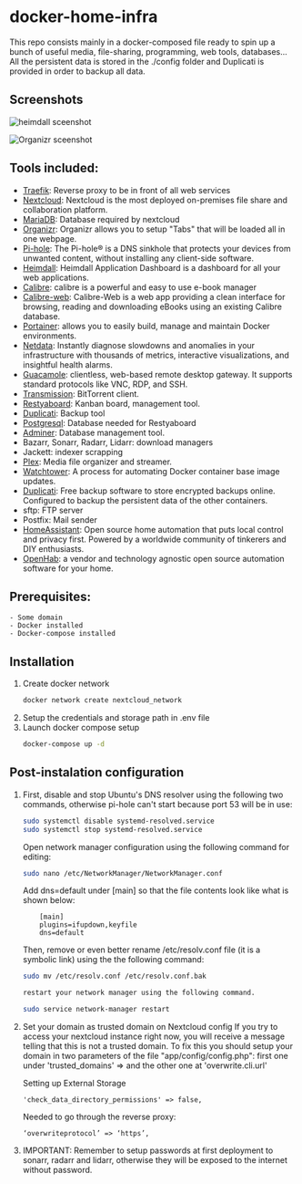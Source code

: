 # docker-home-infra 
This repo consists mainly in a docker-composed file ready to spin up a bunch of useful media, file-sharing, programming, web tools, databases... All the persistent data is stored in the ./config folder and Duplicati is provided in order to backup all data.

## Screenshots

![heimdall sceenshot](https://github.com/mpascu/docker-home-infra/heimdall.png)

![Organizr sceenshot](https://github.com/mpascu/docker-home-infra/organizr.png)

## Tools included:

- [Traefik](https://traefik.io/): Reverse proxy to be in front of all web services
- [Nextcloud](https://nextcloud.com/): Nextcloud is the most deployed on-premises file share and collaboration platform. 
- [MariaDB](https://mariadb.org/): Database required by nextcloud
- [Organizr](https://github.com/causefx/Organizr): Organizr allows you to setup "Tabs" that will be loaded all in one webpage. 
- [Pi-hole](https://pi-hole.net/): The Pi-hole® is a DNS sinkhole that protects your devices from unwanted content, without installing any client-side software.
- [Heimdall](https://heimdall.site/): Heimdall Application Dashboard is a dashboard for all your web applications.
- [Calibre](https://calibre-ebook.com/): calibre is a powerful and easy to use e-book manager
- [Calibre-web](https://github.com/janeczku/calibre-web): Calibre-Web is a web app providing a clean interface for browsing, reading and downloading eBooks using an existing Calibre database.
- [Portainer](https://www.portainer.io/): allows you to easily build, manage and maintain Docker environments. 
- [Netdata](https://www.netdata.cloud/): Instantly diagnose slowdowns and anomalies in your infrastructure with thousands of metrics, interactive visualizations, and insightful health alarms.
- [Guacamole](https://guacamole.apache.org/): clientless, web-based remote desktop gateway. It supports standard protocols like VNC, RDP, and SSH.
- [Transmission](https://transmissionbt.com/): BitTorrent client.
- [Restyaboard](https://restya.com/board): Kanban board, management tool.
- [Duplicati](https://www.duplicati.com/): Backup tool
- [Postgresql](https://www.postgresql.org/): Database needed for Restyaboard
- [Adminer](https://www.adminer.org/): Database management tool.
- Bazarr, Sonarr, Radarr, Lidarr: download managers
- Jackett: indexer scrapping
- [Plex](https://www.plex.tv/): Media file organizer and streamer.
- [Watchtower](https://github.com/containrrr/watchtower): A process for automating Docker container base image updates.
- [Duplicati](https://www.duplicati.com/): Free backup software to store encrypted backups online. Configured to backup the persistent data of the other containers.
- sftp: FTP server
- Postfix: Mail sender
- [HomeAssistant](https://www.home-assistant.io/): Open source home automation that puts local control and privacy first. Powered by a worldwide community of tinkerers and DIY enthusiasts. 
- [OpenHab](https://www.openhab.org/): a vendor and technology agnostic open source automation software for your home.

## Prerequisites:
	- Some domain
	- Docker installed
	- Docker-compose installed

## Installation
 1. Create docker network
    ```bash
    docker network create nextcloud_network
    ```
 2. Setup the credentials and storage path in .env file
 3. Launch docker compose setup
    ```bash
    docker-compose up -d
    ```

## Post-instalation configuration

 1. First, disable and stop Ubuntu's DNS resolver using the following two commands, otherwise pi-hole can't start because port 53 will be in use:
    ```bash
    sudo systemctl disable systemd-resolved.service
    sudo systemctl stop systemd-resolved.service
    ```
    Open network manager configuration using the following command for editing:
    ```bash
	sudo nano /etc/NetworkManager/NetworkManager.conf
    ```
    Add dns=default under [main] so that the file contents look like what is shown below:
    ```
		[main]
		plugins=ifupdown,keyfile
		dns=default
    ```
	Then, remove or even better rename /etc/resolv.conf file (it is a symbolic link) using the the following command:
    ```bash
	sudo mv /etc/resolv.conf /etc/resolv.conf.bak

	restart your network manager using the following command.

	sudo service network-manager restart
    ```

 2. Set your domain as trusted domain on Nextcloud config
	If you try to access your nextcloud instance right now, you will receive a message telling that this is not a trusted domain. To fix this you should setup your domain in two parameters of the file "app/config/config.php": first one under 'trusted_domains' =>  and the other one at 'overwrite.cli.url'

    Setting up External Storage
    ```
    'check_data_directory_permissions' => false,
    ```
    Needed to go through the reverse proxy:
    ```
    ‘overwriteprotocol’ => ‘https’,
    ```

3. IMPORTANT: Remember to setup passwords at first deployment to sonarr, radarr and lidarr, otherwise they will be exposed to the internet without password. 
